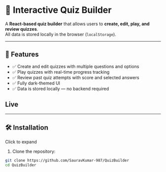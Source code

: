 # 🌙 Interactive Quiz Builder

A **React-based quiz builder** that allows users to **create, edit, play, and review quizzes**.  
All data is stored locally in the browser (`localStorage`). 

---

## 🚀 Features




- ✅ Create and edit quizzes with multiple questions and options  
- ✅ Play quizzes with real-time progress tracking  
- ✅ Review past quiz attempts with score and selected answers  
- ✅ Fully dark-themed UI  
- ✅ Data is stored locally — no backend required  

## Live 


---

## 🛠 Installation

Click to expand

1. Clone the repository:

```bash
git clone https://github.com/SauravKumar-987/QuizBuilder
cd QuizBuilder
